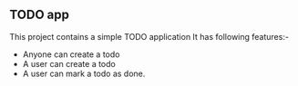 ## TODO app
This project contains a simple TODO application
It has following features:-
- Anyone can create a todo
- A user can create a todo
- A user can mark a todo as done.